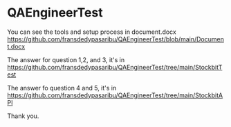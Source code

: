 # QAEngineerTest
You can see the tools and setup process in document.docx
https://github.com/fransdedypasaribu/QAEngineerTest/blob/main/Document.docx

The answer for question 1,2, and 3, it's in
https://github.com/fransdedypasaribu/QAEngineerTest/tree/main/StockbitTest




The answer fo question 4 and 5, it's in
https://github.com/fransdedypasaribu/QAEngineerTest/tree/main/StockbitAPI 




Thank you.
